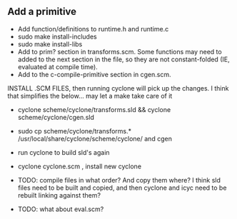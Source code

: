 ## Add a primitive

- Add function/definitions to runtime.h and runtime.c
- sudo make install-includes
- sudo make install-libs
- Add to prim? section in transforms.scm. Some functions may need to added to the next section in the file, so they are not constant-folded (IE, evaluated at compile time).
- Add to the c-compile-primitive section in cgen.scm.

INSTALL .SCM FILES, then running cyclone will pick up the changes. I think that simplifies the below... may let a make take care of it

- cyclone scheme/cyclone/transforms.sld && cyclone scheme/cyclone/cgen.sld
- sudo cp scheme/cyclone/transforms.* /usr/local/share/cyclone/scheme/cyclone/
  and cgen
- run cyclone to build sld's again
- cyclone cyclone.scm , install new cyclone


- TODO: compile files in what order? And copy them where? I think sld files need to be built and copied, and then cyclone and icyc need to be rebuilt linking against them?
- TODO: what about eval.scm?
